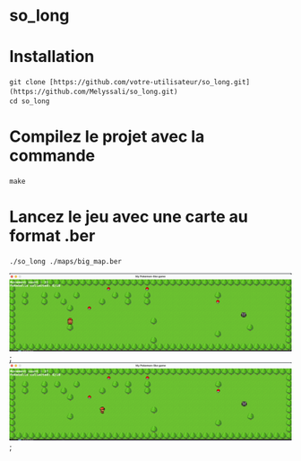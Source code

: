 # so_long
# **Installation**
`git clone [https://github.com/votre-utilisateur/so_long.git](https://github.com/Melyssali/so_long.git)`  
`cd so_long`
# **Compilez le projet avec la commande**
`make`
# **Lancez le jeu avec une carte au format .ber**
`./so_long ./maps/big_map.ber`  


![Photo de démonstration](./assets/img-projet.png);
![Photo de démonstration](./assets/img-projet2.png);
